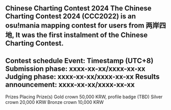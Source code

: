 Chinese Charting Contest 2024
The Chinese Charting Contest 2024 (CCC2022) is an osu!mania mapping contest for users from 两岸四地, It was the first instalment of the Chinese Charting Contest.
-
Contest schedule
Event: Timestamp (UTC+8)
Submission phase: xxxx-xx-xx/xxxx-xx-xx
Judging phase: xxxx-xx-xx/xxxx-xx-xx
Results announcement: xxxx-xx-xx/xxxx-xx-xx
-
Prizes
Placing	Prize(s)
Gold crown	50,000 KRW, profile badge (TBD)
Silver crown	20,000 KRW
Bronze crown	10,000 KRW
